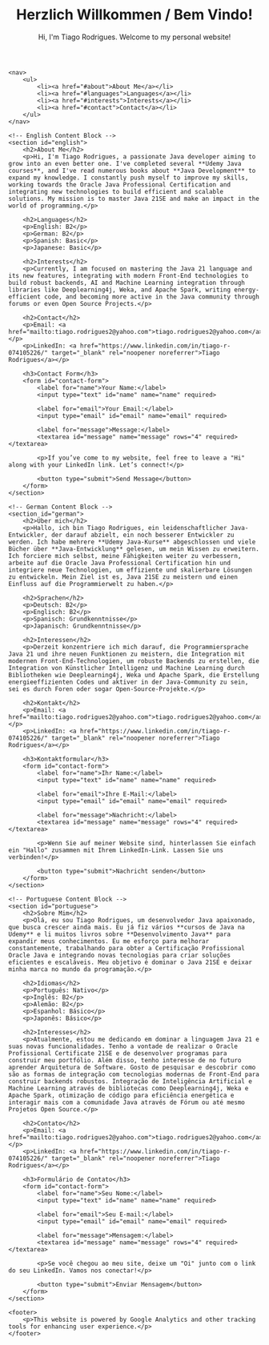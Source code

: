 <!DOCTYPE html>
<html lang="en">
<head>
    <meta charset="UTF-8">
    <meta name="viewport" content="width=device-width, initial-scale=1.0">
    <meta name="description" content="Tiago Rodrigues - Web Developer passionate about AI, Quantum Computing, Cybersecurity, and more.">
    <meta name="author" content="Tiago Rodrigues">
    <meta name="keywords" content="Web Developer, AI, Quantum Computing, Cybersecurity, E-Commerce">
    <meta property="og:title" content="Tiago Rodrigues - My Career in Tech">
    <title>Tiago Rodrigues - My Career in Tech</title>
    <link rel="stylesheet" href="styles.css">
</head>
<body>
    <header>
        <!-- Greeting added at the beginning -->
        <h1>Herzlich Willkommen / Bem Vindo!</h1>
        <p>Hi, I'm Tiago Rodrigues. Welcome to my personal website!</p>
    </header>

    <nav>
        <ul>
            <li><a href="#about">About Me</a></li>
            <li><a href="#languages">Languages</a></li>
            <li><a href="#interests">Interests</a></li>
            <li><a href="#contact">Contact</a></li>
        </ul>
    </nav>

    <!-- English Content Block -->
    <section id="english">
        <h2>About Me</h2>
        <p>Hi, I'm Tiago Rodrigues, a passionate Java developer aiming to grow into an even better one. I've completed several **Udemy Java courses**, and I've read numerous books about **Java Development** to expand my knowledge. I constantly push myself to improve my skills, working towards the Oracle Java Professional Certification and integrating new technologies to build efficient and scalable solutions. My mission is to master Java 21SE and make an impact in the world of programming.</p>

        <h2>Languages</h2>
        <p>English: B2</p>
        <p>German: B2</p>
        <p>Spanish: Basic</p>
        <p>Japanese: Basic</p>

        <h2>Interests</h2>
        <p>Currently, I am focused on mastering the Java 21 language and its new features, integrating with modern Front-End technologies to build robust backends, AI and Machine Learning integration through libraries like Deeplearning4j, Weka, and Apache Spark, writing energy-efficient code, and becoming more active in the Java community through forums or even Open Source Projects.</p>

        <h2>Contact</h2>
        <p>Email: <a href="mailto:tiago.rodrigues2@yahoo.com">tiago.rodrigues2@yahoo.com</a></p>
        <p>LinkedIn: <a href="https://www.linkedin.com/in/tiago-r-074105226/" target="_blank" rel="noopener noreferrer">Tiago Rodrigues</a></p>

        <h3>Contact Form</h3>
        <form id="contact-form">
            <label for="name">Your Name:</label>
            <input type="text" id="name" name="name" required>

            <label for="email">Your Email:</label>
            <input type="email" id="email" name="email" required>

            <label for="message">Message:</label>
            <textarea id="message" name="message" rows="4" required></textarea>

            <p>If you’ve come to my website, feel free to leave a "Hi" along with your LinkedIn link. Let’s connect!</p>

            <button type="submit">Send Message</button>
        </form>
    </section>

    <!-- German Content Block -->
    <section id="german">
        <h2>Über mich</h2>
        <p>Hallo, ich bin Tiago Rodrigues, ein leidenschaftlicher Java-Entwickler, der darauf abzielt, ein noch besserer Entwickler zu werden. Ich habe mehrere **Udemy Java-Kurse** abgeschlossen und viele Bücher über **Java-Entwicklung** gelesen, um mein Wissen zu erweitern. Ich forciere mich selbst, meine Fähigkeiten weiter zu verbessern, arbeite auf die Oracle Java Professional Certification hin und integriere neue Technologien, um effiziente und skalierbare Lösungen zu entwickeln. Mein Ziel ist es, Java 21SE zu meistern und einen Einfluss auf die Programmierwelt zu haben.</p>

        <h2>Sprachen</h2>
        <p>Deutsch: B2</p>
        <p>Englisch: B2</p>
        <p>Spanisch: Grundkenntnisse</p>
        <p>Japanisch: Grundkenntnisse</p>

        <h2>Interessen</h2>
        <p>Derzeit konzentriere ich mich darauf, die Programmiersprache Java 21 und ihre neuen Funktionen zu meistern, die Integration mit modernen Front-End-Technologien, um robuste Backends zu erstellen, die Integration von Künstlicher Intelligenz und Machine Learning durch Bibliotheken wie Deeplearning4j, Weka und Apache Spark, die Erstellung energieeffizienten Codes und aktiver in der Java-Community zu sein, sei es durch Foren oder sogar Open-Source-Projekte.</p>

        <h2>Kontakt</h2>
        <p>Email: <a href="mailto:tiago.rodrigues2@yahoo.com">tiago.rodrigues2@yahoo.com</a></p>
        <p>LinkedIn: <a href="https://www.linkedin.com/in/tiago-r-074105226/" target="_blank" rel="noopener noreferrer">Tiago Rodrigues</a></p>

        <h3>Kontaktformular</h3>
        <form id="contact-form">
            <label for="name">Ihr Name:</label>
            <input type="text" id="name" name="name" required>

            <label for="email">Ihre E-Mail:</label>
            <input type="email" id="email" name="email" required>

            <label for="message">Nachricht:</label>
            <textarea id="message" name="message" rows="4" required></textarea>

            <p>Wenn Sie auf meiner Website sind, hinterlassen Sie einfach ein "Hallo" zusammen mit Ihrem LinkedIn-Link. Lassen Sie uns verbinden!</p>

            <button type="submit">Nachricht senden</button>
        </form>
    </section>

    <!-- Portuguese Content Block -->
    <section id="portuguese">
        <h2>Sobre Mim</h2>
        <p>Olá, eu sou Tiago Rodrigues, um desenvolvedor Java apaixonado, que busca crescer ainda mais. Eu já fiz vários **cursos de Java na Udemy** e li muitos livros sobre **Desenvolvimento Java** para expandir meus conhecimentos. Eu me esforço para melhorar constantemente, trabalhando para obter a Certificação Profissional Oracle Java e integrando novas tecnologias para criar soluções eficientes e escaláveis. Meu objetivo é dominar o Java 21SE e deixar minha marca no mundo da programação.</p>

        <h2>Idiomas</h2>
        <p>Português: Nativo</p>
        <p>Inglês: B2</p>
        <p>Alemão: B2</p>
        <p>Espanhol: Básico</p>
        <p>Japonês: Básico</p>

        <h2>Interesses</h2>
        <p>Atualmente, estou me dedicando em dominar a linguagem Java 21 e suas novas funcionalidades. Tenho a vontade de realizar o Oracle Profissional Certificate 21SE e de desenvolver programas para construir meu portfólio. Além disso, tenho interesse de no futuro aprender Arquitetura de Software. Gosto de pesquisar e descobrir como são as formas de integração com tecnologias modernas de Front-End para construir backends robustos. Integração de Inteligência Artificial e Machine Learning através de bibliotecas como Deeplearning4j, Weka e Apache Spark, otimização de código para eficiência energética e interagir mais com a comunidade Java através de Fórum ou até mesmo Projetos Open Source.</p>

        <h2>Contato</h2>
        <p>Email: <a href="mailto:tiago.rodrigues2@yahoo.com">tiago.rodrigues2@yahoo.com</a></p>
        <p>LinkedIn: <a href="https://www.linkedin.com/in/tiago-r-074105226/" target="_blank" rel="noopener noreferrer">Tiago Rodrigues</a></p>

        <h3>Formulário de Contato</h3>
        <form id="contact-form">
            <label for="name">Seu Nome:</label>
            <input type="text" id="name" name="name" required>

            <label for="email">Seu E-mail:</label>
            <input type="email" id="email" name="email" required>

            <label for="message">Mensagem:</label>
            <textarea id="message" name="message" rows="4" required></textarea>

            <p>Se você chegou ao meu site, deixe um "Oi" junto com o link do seu LinkedIn. Vamos nos conectar!</p>

            <button type="submit">Enviar Mensagem</button>
        </form>
    </section>

    <footer>
        <p>This website is powered by Google Analytics and other tracking tools for enhancing user experience.</p>
    </footer>
</body>
</html>
